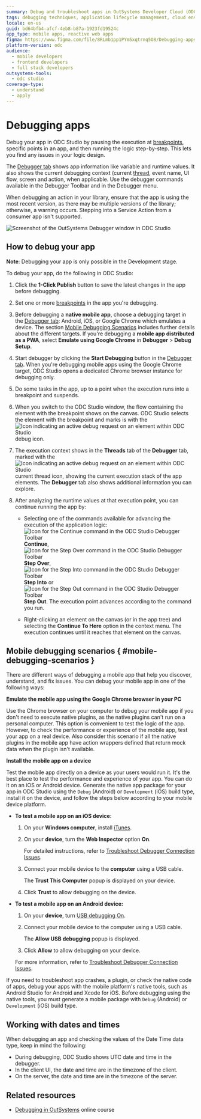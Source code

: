 ```yaml
---
summary: Debug and troubleshoot apps in OutSystems Developer Cloud (ODC) using breakpoints, step-by-step execution, and runtime value inspection.
tags: debugging techniques, application lifecycle management, cloud environments, software development, ide usage
locale: en-us
guid: bd64bfb4-afcf-4eb8-b87a-1923fd19524c
app_type: mobile apps, reactive web apps
figma: https://www.figma.com/file/8RLmb1pp1PYm5xqtrnq5O8/Debugging-apps?type=design&node-id=2901%3A72&t=sdGPdlxTkpCARchu-1
platform-version: odc
audience:
  - mobile developers
  - frontend developers
  - full stack developers
outsystems-tools:
  - odc studio
coverage-type:
  - understand
  - apply
---
```


# Debugging apps

Debug your app in ODC Studio by pausing the execution at [breakpoints](breakpoints.md), specific points in an app, and then running the logic step-by-step. This lets you find any issues in your logic design.

The [Debugger tab](debugger-ui-reference.md) shows app information like variable and runtime values. It also shows the current debugging context (current [thread](threads.md), event name, UI flow, screen and action, when applicable. Use the debugger commands available in the Debugger Toolbar and in the Debugger menu.

When debugging an action in your library, ensure that the app is using the most recent version, as there may be multiple versions of the library; otherwise, a warning occurs. Stepping into a Service Action from a consumer app isn't supported.

![Screenshot of the OutSystems Debugger window in ODC Studio](images/debugger-intro-ss.png "Debugger Window Overview")

## How to debug your app

**Note**: Debugging your app is only possible in the Development stage.

To debug your app, do the following in ODC Studio:

1. Click the **1-Click Publish** button to save the latest changes in the app before debugging. 

1. Set one or more [breakpoints](breakpoints.md) in the app you're debugging.

1. Before debugging a **native mobile app**, choose a debugging target in the [Debugger tab](debugger-ui-reference.md): Android, iOS, or Google Chrome which emulates a device. The section [Mobile Debugging Scenarios](#mobile-debugging-scenarios) includes further details about the different targets. If you're debugging a **mobile app distributed as a PWA**, select **Emulate using Google Chrome** in **Debugger** > **Debug Setup**. 

1. Start debugger by clicking the **Start Debugging** button in the [Debugger tab](debugger-ui-reference.md). When you're debugging mobile apps using the Google Chrome target, ODC Studio opens a dedicated Chrome browser instance for debugging only.

1. Do some tasks in the app, up to a point when the execution runs into a breakpoint and suspends.

1. When you switch to the ODC Studio window, the flow containing the element with the breakpoint shows on the canvas. ODC Studio selects the element with the breakpoint and marks is with the ![Icon indicating an active debug request on an element within ODC Studio](images/overlay-active-request.png "Debug Icon") debug icon.

1. The execution context shows in the **Threads** tab of the **Debugger** tab, marked with the ![Icon indicating an active debug request on an element within ODC Studio](images/overlay-active-request.png "Debug Icon") current thread icon, showing the current execution stack of the app elements. The **Debugger** tab also shows additional information you can explore.

1. After analyzing the runtime values at that execution point, you can continue running the app by:

    * Selecting one of the commands available for advancing the execution of the application logic: ![Icon for the Continue command in the ODC Studio Debugger Toolbar](images/toolbar-button-continue.png "Continue Command Icon") **Continue**, ![Icon for the Step Over command in the ODC Studio Debugger Toolbar](images/toolbar-button-step-over.png "Step Over Command Icon") **Step Over**, ![Icon for the Step Into command in the ODC Studio Debugger Toolbar](images/toolbar-button-step-into.png "Step Into Command Icon") **Step Into** or ![Icon for the Step Out command in the ODC Studio Debugger Toolbar](images/toolbar-button-step-out.png "Step Out Command Icon") **Step Out**. The execution point advances according to the command you run.

    * Right-clicking an element on the canvas (or in the app tree) and selecting the **Continue To Here** option in the context menu. The execution continues until it reaches that element on the canvas.

## Mobile debugging scenarios { #mobile-debugging-scenarios }

There are different ways of debugging a mobile app that help you discover, understand, and fix issues. You can debug your mobile app in one of the following ways:

**Emulate the mobile app using the Google Chrome browser in your PC**

Use the Chrome browser on your computer to debug your mobile app if you don't need to execute native plugins, as the native plugins can't run on a personal computer. This option is convenient to test the logic of the app. However, to check the performance or experience of the mobile app, test your app on a real device. Also consider this scenario if all the native plugins in the mobile app have action wrappers defined that return mock data when the plugin isn't available.

**Install the mobile app on a device**
    
Test the mobile app directly on a device as your users would run it. It's the best place to test the performance and experience of your app. You can do it on an iOS or Android device. Generate the native app package for your app in ODC Studio using the `Debug` (Android) or `Development` (iOS) build type, install it on the device, and follow the steps below according to your mobile device platform. 

* **To test a mobile app on an iOS device**:
    
    1. On your **Windows computer**, install [iTunes](https://www.apple.com/itunes/download/).

    1. On your **device**, turn the **Web Inspector** option **On**. 
    
        For detailed instructions, refer to [Troubleshoot Debugger Connection Issues](troubleshoot-debugger-connection.md#web-inspector-is-not-enabled-on-your-device).

    1. Connect your mobile device to the **computer** using a USB cable.

        The **Trust This Computer** popup is displayed on your device.

    1. Click **Trust** to allow debugging on the device.
    
* **To test a mobile app on an Android device:**
    
    1. On your **device**, turn [USB debugging On](https://developer.android.com/studio/debug/dev-options.html#enable).

    1. Connect your mobile device to the computer using a USB cable.

        The **Allow USB debugging** popup is displayed.

    1. Click **Allow** to allow debugging on your device.
    
    For more information, refer to [Troubleshoot Debugger Connection Issues](troubleshoot-debugger-connection.md).

If you need to troubleshoot app crashes, a plugin, or check the native code of apps, debug your apps with the mobile platform's native tools, such as Android Studio for Android and Xcode for iOS. Before debugging using the native tools, you must generate a mobile package with `Debug` (Android) or `Development` (iOS) build type.

## Working with dates and times

When debugging an app and checking the values of the Date Time data type, keep in mind the following:

* During debugging, ODC Studio shows UTC date and time in the debugger.
* In the client UI, the date and time are in the timezone of the client.
* On the server, the date and time are in the timezone of the server.

## Related resources

* [Debugging in OutSystems](https://learn.outsystems.com/training/journeys/debugging-639) online course
